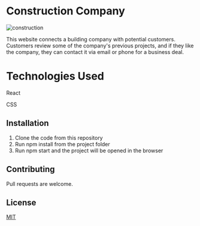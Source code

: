 # Construction Company

![construction](https://user-images.githubusercontent.com/65482241/174971347-4da252f0-99c8-4e3d-af52-7f9eba162e3b.png)

This website connects a building company with potential customers. Customers review some of the company's previous projects, and if they like the company, they can contact it via email or phone for a business deal.

# Technologies Used
React

CSS


## Installation

1. Clone the code from this repository
2. Run npm install from the project folder
3. Run npm start and the project will be opened in the browser



## Contributing
Pull requests are welcome.

## License
[MIT](https://choosealicense.com/licenses/mit/)
